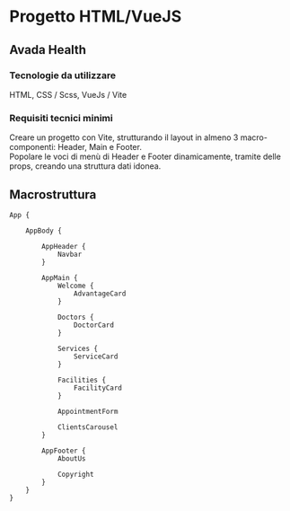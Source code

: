 # Progetto HTML/VueJS

## Avada Health

### Tecnologie da utilizzare
HTML, CSS / Scss, VueJs / Vite

### Requisiti tecnici minimi
Creare un progetto con Vite, strutturando il layout in almeno 3 macro-componenti: Header, Main e Footer.<br>
Popolare le voci di menù di Header e Footer dinamicamente, tramite delle props, creando una struttura dati idonea.

## Macrostruttura
    App {
        
        AppBody {

            AppHeader {
                Navbar
            }

            AppMain {
                Welcome {
                    AdvantageCard
                }

                Doctors {
                    DoctorCard
                }

                Services {
                    ServiceCard
                }

                Facilities {
                    FacilityCard
                }

                AppointmentForm

                ClientsCarousel
            }

            AppFooter {
                AboutUs
                
                Copyright
            }
        }
    }